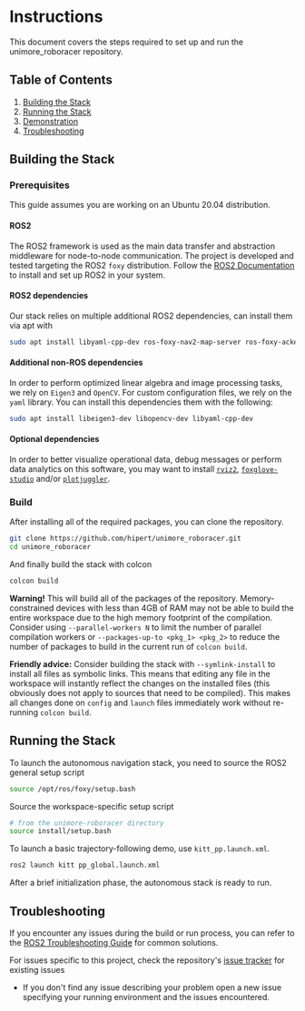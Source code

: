 # Instructions
This document covers the steps required to set up and run the unimore_roboracer repository.

## Table of Contents
1. [Building the Stack](#building-the-stack)
2. [Running the Stack](#running-the-stack)
3. [Demonstration](#demonstration)
4. [Troubleshooting](#troubleshooting)

## Building the Stack

### Prerequisites
This guide assumes you are working on an Ubuntu 20.04 distribution.

#### ROS2
The ROS2 framework is used as the main data transfer and abstraction middleware for node-to-node communication. The project is developed and tested targeting the ROS2 `foxy` distribution. Follow the [ROS2 Documentation](https://docs.ros.org/en/foxy/Installation.html) to install and set up ROS2 in your system.

#### ROS2 dependencies
Our stack relies on multiple additional ROS2 dependencies, can install them via apt with
```bash
sudo apt install libyaml-cpp-dev ros-foxy-nav2-map-server ros-foxy-ackermann-msgs ros-foxy-tf2 ros-foxy-tf2-eigen ros-foxy-tf2-ros ros-foxy-nav2-msgs python3-colcon-common-extensions ros-foxy-gps-msgs ros-foxy-xacro ros-foxy-joint-state-publisher ros-foxy-nav2-lifecycle-manager
```

#### Additional non-ROS dependencies
In order to perform optimized linear algebra and image processing tasks, we rely on `Eigen3` and `OpenCV`. For custom configuration files, we rely on the `yaml` library. You can install this dependencies them with the following:
```bash
sudo apt install libeigen3-dev libopencv-dev libyaml-cpp-dev
```

#### Optional dependencies
In order to better visualize operational data, debug messages or perform data analytics on this software, you may want to install [`rviz2`](https://github.com/ros2/rviz), [`foxglove-studio`](https://foxglove.dev/) and/or [`plotjuggler`](https://github.com/facontidavide/PlotJuggler).


### Build
After installing all of the required packages, you can clone the repository.

```bash
git clone https://github.com/hipert/unimore_roboracer.git
cd unimore_roboracer
```

And finally build the stack with colcon

```bash
colcon build
```

**Warning!** This will build all of the packages of the repository. Memory-constrained devices with less than 4GB of RAM may not be able to build the entire workspace due to the high memory footprint of the compilation. Consider using `--parallel-workers N` to limit the number of parallel compilation workers or `--packages-up-to <pkg_1> <pkg_2>` to reduce the number of packages to build in the current run of `colcon build`.

**Friendly advice:** Consider building the stack with `--symlink-install` to install all files as symbolic links. This means that editing any file in the workspace will instantly reflect the changes on the installed files (this obviously does not apply to sources that need to be compiled). This makes all changes done on `config` and `launch` files immediately work without re-running `colcon build`.

## Running the Stack
To launch the autonomous navigation stack, you need to source the ROS2 general setup script
```bash
source /opt/ros/foxy/setup.bash
```

Source the workspace-specific setup script
```bash
# from the unimore-roboracer directory
source install/setup.bash
```

To launch a basic trajectory-following demo, use `kitt_pp.launch.xml`.

```bash
ros2 launch kitt pp_global.launch.xml
```

After a brief initialization phase, the autonomous stack is ready to run.

## Troubleshooting
If you encounter any issues during the build or run process, you can refer to the [ROS2 Troubleshooting Guide](https://docs.ros.org/en/foxy/How-To-Guides/Installation-Troubleshooting.html) for common solutions.

For issues specific to this project, check the repository's [issue tracker](https://github.com/hipert/unimore_roboracer/issues) for existing issues
  - If you don't find any issue describing your problem open a new issue specifying your running environment and the issues encountered.
